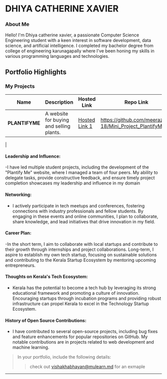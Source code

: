 
# DHIYA CATHERINE XAVIER

### About Me
Hello! I'm Dhiya catherine xavier, a passionate Computer Science Engineering student with a keen interest in software development, data science, and artificial intelligence.  I completed my bachelor degree from college of engineering karunagapally where I've been honing my skills in various programming languages and technologies.



## Portfolio Highlights

### My Projects

| Name                | Description                                                               | Hosted Link                              | Repo Link                                                      |
|---------------------|---------------------------------------------------------------------------|------------------------------------------|----------------------------------------------------------------|
| **PLANTIFYME**  | A website for buying and selling plants.                                           | [Hosted Link 1](https://example.com)    |   https://github.com/meeraz-18/Mini_Project_PlantifyMe.git          |
| 
#### Leadership and Influence:

-I have led multiple student projects, including the development of the "Plantify Me" website, where I managed a team of four peers. My ability to delegate tasks, provide constructive feedback, and ensure timely project completion showcases my leadership and influence in my domain

#### Networking:

- I actively participate in tech meetups and conferences, fostering connections with industry professionals and fellow students. By engaging in these events and online communities, I plan to collaborate, share knowledge, and lead initiatives that drive innovation in my field.

#### Career Plan:

-In the short term, I aim to collaborate with local startups and contribute to their growth through internships and project collaborations. Long-term, I aspire to establish my own tech startup, focusing on sustainable solutions and contributing to the Kerala Startup Ecosystem by mentoring upcoming entrepreneurs.
#### Thoughts on Kerala's Tech Ecosystem:

- Kerala has the potential to become a tech hub by leveraging its strong educational framework and promoting a culture of innovation. Encouraging startups through incubation programs and providing robust infrastructure can propel Kerala to excel in the Technology Startup Ecosystem.
#### History of Open Source Contributions:

- I have contributed to several open-source projects, including bug fixes and feature enhancements for popular repositories on GitHub. My notable contributions are in projects related to web development and machine learning.




> In your portfolio, include the following details:
>> check out [vishakhabhayan@mulearn.md](./profiles/vishakhabhayan@mulearn.md) for an exmaple

---
